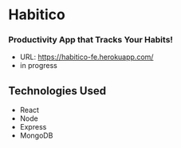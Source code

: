 # Habitico
### Productivity App that Tracks Your Habits!
* URL: https://habitico-fe.herokuapp.com/
* in progress 

## Technologies Used
* React
* Node
* Express
* MongoDB